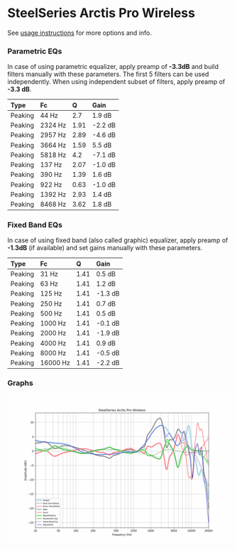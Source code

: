 # SteelSeries Arctis Pro Wireless
See [usage instructions](https://github.com/jaakkopasanen/AutoEq#usage) for more options and info.

### Parametric EQs
In case of using parametric equalizer, apply preamp of **-3.3dB** and build filters manually
with these parameters. The first 5 filters can be used independently.
When using independent subset of filters, apply preamp of **-3.3 dB**.

| Type    | Fc      |    Q | Gain    |
|:--------|:--------|:-----|:--------|
| Peaking | 44 Hz   | 2.7  | 1.9 dB  |
| Peaking | 2324 Hz | 1.91 | -2.2 dB |
| Peaking | 2957 Hz | 2.89 | -4.6 dB |
| Peaking | 3664 Hz | 1.59 | 5.5 dB  |
| Peaking | 5818 Hz | 4.2  | -7.1 dB |
| Peaking | 137 Hz  | 2.07 | -1.0 dB |
| Peaking | 390 Hz  | 1.39 | 1.6 dB  |
| Peaking | 922 Hz  | 0.63 | -1.0 dB |
| Peaking | 1392 Hz | 2.93 | 1.4 dB  |
| Peaking | 8468 Hz | 3.62 | 1.8 dB  |

### Fixed Band EQs
In case of using fixed band (also called graphic) equalizer, apply preamp of **-1.3dB**
(if available) and set gains manually with these parameters.

| Type    | Fc       |    Q | Gain    |
|:--------|:---------|:-----|:--------|
| Peaking | 31 Hz    | 1.41 | 0.5 dB  |
| Peaking | 63 Hz    | 1.41 | 1.2 dB  |
| Peaking | 125 Hz   | 1.41 | -1.3 dB |
| Peaking | 250 Hz   | 1.41 | 0.7 dB  |
| Peaking | 500 Hz   | 1.41 | 0.5 dB  |
| Peaking | 1000 Hz  | 1.41 | -0.1 dB |
| Peaking | 2000 Hz  | 1.41 | -1.9 dB |
| Peaking | 4000 Hz  | 1.41 | 0.9 dB  |
| Peaking | 8000 Hz  | 1.41 | -0.5 dB |
| Peaking | 16000 Hz | 1.41 | -2.2 dB |

### Graphs
![](./SteelSeries%20Arctis%20Pro%20Wireless.png)